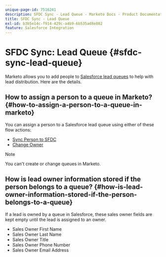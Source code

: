 ```yaml
---
unique-page-id: 7516241
description: SFDC Sync - Lead Queue - Marketo Docs - Product Documentation
title: SFDC Sync - Lead Queue
exl-id: b3b5e14c-f914-429c-a4b9-6b535ad8e882
feature: Salesforce Integration
---
```

# SFDC Sync: Lead Queue {#sfdc-sync-lead-queue}

Marketo allows you to add people to [Salesforce lead queues](https://help.salesforce.com/apex/HTViewHelpDoc?id=queues_overview.htm) to help with lead distribution. Here are the details.

## How to assign a person to a queue in Marketo? {#how-to-assign-a-person-to-a-queue-in-marketo}

You can assign a person to a Salesforce lead queue using either of these flow actions:

* [Sync Person to SFDC](/help/marketo/product-docs/core-marketo-concepts/smart-campaigns/salesforce-flow-actions/sync-person-to-sfdc.md)
* [Change Owner](/help/marketo/product-docs/core-marketo-concepts/smart-campaigns/salesforce-flow-actions/change-owner.md)

>[!NOTE]
>
>You can't create or change queues in Marketo.

## How is lead owner information stored if the person belongs to a queue? {#how-is-lead-owner-information-stored-if-the-person-belongs-to-a-queue}

If a lead is owned by a queue in Salesforce, these sales owner fields are kept empty until the lead is assigned to an owner.

* Sales Owner First Name
* Sales Owner Last Name
* Sales Owner Title
* Sales Owner Phone Number
* Sales Owner Email Address
